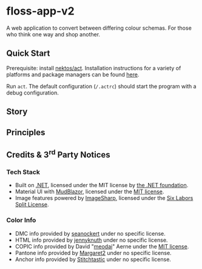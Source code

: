 # floss-app-v2

A web application to convert between differing colour schemas. For those who think one way and shop another. 

## Quick Start

Prerequisite: install [nektos/act](https://github.com/nektos/act). Installation instructions for a variety of platforms and package managers can be found [here](https://nektosact.com/installation/index.html). 

Run `act`. The default configuration (`/.actrc`) should start the program with a debug configuration. 

## Story 

## Principles

## Credits &amp; 3<sup>rd</sup> Party Notices

### Tech Stack 

* Built on [.NET](https://github.com/dotnet/), licensed under the MIT license by [the .NET foundation](https://dotnetfoundation.org/). 
* Material UI with [MudBlazor](https://github.com/mudblazor/mudblazor), licensed under the [MIT license](./docs/third-party-notices/mudblazor/mudblazor/mit-license.md).
* Image features powered by [ImageSharp](https://github.com/SixLabors/ImageSharp), licensed under the [Six Labors Split License](./docs/third-party-notices/sixlabors/imagesharp/sixlabors-split-license.md).

### Color Info

* DMC info provided by [seanockert](https://github.com/seanockert) under no specific license. 
* HTML info provided by [jennyknuth](https://gist.github.com/jennyknuth) under no specific license. 
* COPIC info provided by David "[meodai](https://github.com/meodai)" Aerne  under the [MIT license](./docs/third-party-notices/meodai/copic-colors/mit-license.md).
* Pantone info provided by [Margaret2](https://github.com/Margaret2) under no specific license. 
* Anchor info provided by [Stitchtastic](https://www.stitchtastic.com/blog/stch/anchor-to-dmc-threads-conversion-chart/) under no specific license.